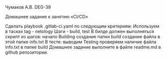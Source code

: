Чумаков А.В. DEG-39

Домашнее задание к занятию «CI/CD»


Сделать playbook .gitlab-ci.yaml по следующим критериям:
Используем в тасках tag - netology
Шаги - build, test
В билде должен выполняться скрипт из шагов:
начало Building
создание папки build
создание файла в этой папке info.txt В тесте:
выводим Testing
проверяем наличие файла info.txt в папке build
Домашнее задание выполните в файле readme.md в github репозитории.

